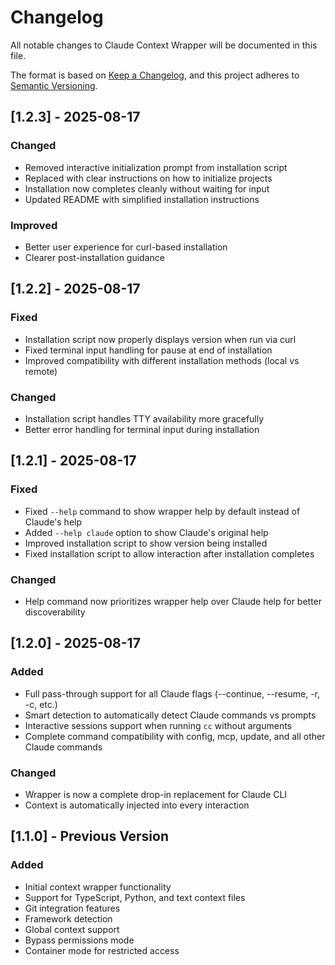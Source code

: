 # Changelog

All notable changes to Claude Context Wrapper will be documented in this file.

The format is based on [Keep a Changelog](https://keepachangelog.com/en/1.0.0/),
and this project adheres to [Semantic Versioning](https://semver.org/spec/v2.0.0.html).

## [1.2.3] - 2025-08-17

### Changed
- Removed interactive initialization prompt from installation script
- Replaced with clear instructions on how to initialize projects
- Installation now completes cleanly without waiting for input
- Updated README with simplified installation instructions

### Improved
- Better user experience for curl-based installation
- Clearer post-installation guidance

## [1.2.2] - 2025-08-17

### Fixed
- Installation script now properly displays version when run via curl
- Fixed terminal input handling for pause at end of installation
- Improved compatibility with different installation methods (local vs remote)

### Changed
- Installation script handles TTY availability more gracefully
- Better error handling for terminal input during installation

## [1.2.1] - 2025-08-17

### Fixed
- Fixed `--help` command to show wrapper help by default instead of Claude's help
- Added `--help claude` option to show Claude's original help
- Improved installation script to show version being installed
- Fixed installation script to allow interaction after installation completes

### Changed
- Help command now prioritizes wrapper help over Claude help for better discoverability

## [1.2.0] - 2025-08-17

### Added
- Full pass-through support for all Claude flags (--continue, --resume, -r, -c, etc.)
- Smart detection to automatically detect Claude commands vs prompts
- Interactive sessions support when running `cc` without arguments
- Complete command compatibility with config, mcp, update, and all other Claude commands

### Changed
- Wrapper is now a complete drop-in replacement for Claude CLI
- Context is automatically injected into every interaction

## [1.1.0] - Previous Version

### Added
- Initial context wrapper functionality
- Support for TypeScript, Python, and text context files
- Git integration features
- Framework detection
- Global context support
- Bypass permissions mode
- Container mode for restricted access